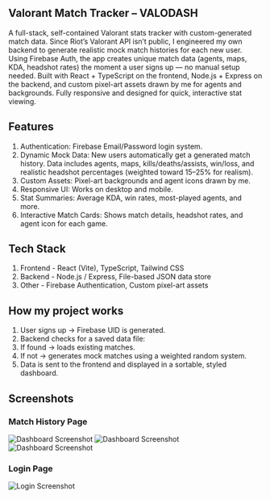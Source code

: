 ## Valorant Match Tracker – VALODASH

A full-stack, self-contained Valorant stats tracker with custom-generated match data.
Since Riot’s Valorant API isn’t public, I engineered my own backend to generate realistic mock match histories for each new user. Using Firebase Auth, the app creates unique match data (agents, maps, KDA, headshot rates) the moment a user signs up — no manual setup needed.
Built with React + TypeScript on the frontend, Node.js + Express on the backend, and custom pixel-art assets drawn by me for agents and backgrounds. Fully responsive and designed for quick, interactive stat viewing.

## Features

1. Authentication: Firebase Email/Password login system.
2. Dynamic Mock Data: New users automatically get a generated match history. Data includes agents, maps, kills/deaths/assists, win/loss, and realistic headshot percentages (weighted toward 15–25% for realism).
3. Custom Assets: Pixel-art backgrounds and agent icons drawn by me.
4. Responsive UI: Works on desktop and mobile.
5. Stat Summaries: Average KDA, win rates, most-played agents, and more.
6. Interactive Match Cards: Shows match details, headshot rates, and agent icon for each game.

## Tech Stack

1. Frontend - React (Vite), TypeScript, Tailwind CSS
2. Backend - Node.js / Express, File-based JSON data store
3. Other - Firebase Authentication, Custom pixel-art assets

## How my project works

1. User signs up → Firebase UID is generated.
2. Backend checks for a saved data file:
3. If found → loads existing matches.
4. If not → generates mock matches using a weighted random system.
5. Data is sent to the frontend and displayed in a sortable, styled dashboard.

## Screenshots

### Match History Page
![Dashboard Screenshot](screenshots/home1.png)
![Dashboard Screenshot](screenshots/home2.png)
![Dashboard Screenshot](screenshots/home3.png)

### Login Page
![Login Screenshot](screenshots/login.png)
